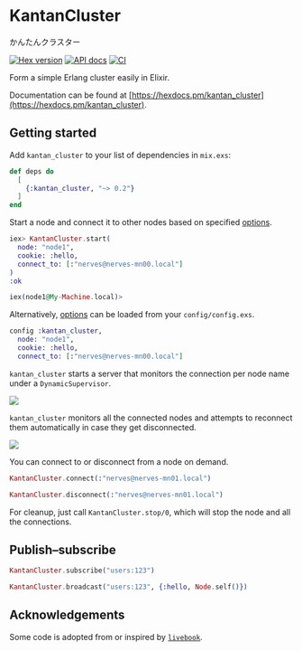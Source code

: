 # KantanCluster

かんたんクラスター

[![Hex version](https://img.shields.io/hexpm/v/kantan_cluster.svg 'Hex version')](https://hex.pm/packages/kantan_cluster)
[![API docs](https://img.shields.io/hexpm/v/kantan_cluster.svg?label=docs 'API docs')](https://hexdocs.pm/kantan_cluster)
[![CI](https://github.com/mnishiguchi/kantan_cluster/actions/workflows/ci.yml/badge.svg)](https://github.com/mnishiguchi/kantan_cluster/actions/workflows/ci.yml)

Form a simple Erlang cluster easily in Elixir.

Documentation can be found at [https://hexdocs.pm/kantan_cluster](https://hexdocs.pm/kantan_cluster).

## Getting started

Add `kantan_cluster` to your list of dependencies in `mix.exs`:

```elixir
def deps do
  [
    {:kantan_cluster, "~> 0.2"}
  ]
end
```

Start a node and connect it to other nodes based on specified [options].

```elixir
iex> KantanCluster.start(
  node: "node1",
  cookie: :hello,
  connect_to: [:"nerves@nerves-mn00.local"]
)
:ok

iex(node1@My-Machine.local)>
```

Alternatively, [options] can be loaded from your `config/config.exs`.

```elixir
config :kantan_cluster,
  node: "node1",
  cookie: :hello,
  connect_to: [:"nerves@nerves-mn00.local"]
```

`kantan_cluster` starts a server that monitors the connection per node name under a `DynamicSupervisor`.

![](https://user-images.githubusercontent.com/7563926/139163607-704c0352-64ff-47f3-8697-9958654c27b4.png)

`kantan_cluster` monitors all the connected nodes and attempts to reconnect them automatically in case they get disconnected.

![](https://user-images.githubusercontent.com/7563926/138617820-562b8102-c478-424d-bfaa-e15abf08a722.png)

You can connect to or disconnect from a node on demand.

```elixir
KantanCluster.connect(:"nerves@nerves-mn01.local")

KantanCluster.disconnect(:"nerves@nerves-mn01.local")
```

For cleanup, just call `KantanCluster.stop/0`, which will stop the node and all the connections.

## Publish–subscribe

```elixir
KantanCluster.subscribe("users:123")

KantanCluster.broadcast("users:123", {:hello, Node.self()})
```

## Acknowledgements

Some code is adopted from or inspired by [`livebook`].

<!-- Links -->

[Erlang magic cookie]: https://erlang.org/doc/reference_manual/distributed.html#security
[`livebook`]: https://github.com/livebook-dev/livebook
[options]: https://hexdocs.pm/kantan_cluster/KantanCluster.html#t:option/0

